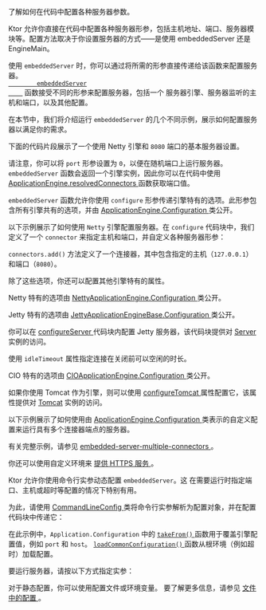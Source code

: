 <topic xsi:noNamespaceSchemaLocation="https://resources.jetbrains.com/writerside/1.0/topic.v2.xsd"
   xmlns:xsi="http://www.w3.org/2001/XMLSchema-instance"
   title="代码中的配置"
   id="server-configuration-code" help-id="Configuration-code;server-configuration-in-code">
<show-structure for="chapter"/>
<link-summary>
    了解如何在代码中配置各种服务器参数。
</link-summary>
<p>
    Ktor 允许你直接在代码中配置各种服务器形参，包括主机地址、端口、<Links href="/ktor/server-modules" summary="模块允许你通过路由分组来组织应用程序。">服务器模块</Links>等。配置方法取决于你设置服务器的方式——是使用 <Links href="/ktor/server-create-and-configure" summary="了解如何根据应用程序部署需求创建服务器。">embeddedServer 还是 EngineMain</Links>。
</p>
<p>
    使用 <code>embeddedServer</code> 时，你可以通过将所需的形参直接传递给该函数来配置服务器。
    <code><a href="https://api.ktor.io/ktor-server/ktor-server-core/io.ktor.server.engine/embedded-server.html">
        embeddedServer
    </a></code> 函数接受不同的形参来配置服务器，包括一个 <Links href="/ktor/server-engines" summary="了解处理网络请求的引擎。">服务器引擎</Links>、服务器监听的主机和端口，以及其他配置。
</p>
<p>
    在本节中，我们将介绍运行 <code>embeddedServer</code> 的几个不同示例，展示如何配置服务器以满足你的需求。
</p>
<chapter title="基本配置" id="embedded-basic">
    <p>
        下面的代码片段展示了一个使用 Netty 引擎和 <code>8080</code> 端口的基本服务器设置。
    </p>
    <code-block lang="kotlin" code="import io.ktor.server.response.*&#10;import io.ktor.server.routing.*&#10;import io.ktor.server.engine.*&#10;import io.ktor.server.netty.*&#10;&#10;fun main(args: Array&lt;String&gt;) {&#10;    embeddedServer(Netty, port = 8080) {&#10;        routing {&#10;            get(&quot;/&quot;) {&#10;                call.respondText(&quot;Hello, world!&quot;)&#10;            }&#10;        }&#10;    }.start(wait = true)&#10;}"/>
    <p>
        请注意，你可以将 <code>port</code> 形参设置为 <code>0</code>，以便在随机端口上运行服务器。
        <code>embeddedServer</code> 函数会返回一个引擎实例，因此你可以在代码中使用
        <a href="https://api.ktor.io/ktor-server/ktor-server-core/io.ktor.server.engine/-application-engine/resolved-connectors.html">
            ApplicationEngine.resolvedConnectors
        </a>
        函数获取端口值。
    </p>
</chapter>
<chapter title="引擎配置" id="embedded-engine">
    <snippet id="embedded-engine-configuration">
        <p>
            <code>embeddedServer</code> 函数允许你使用 <code>configure</code> 形参传递引擎特有的选项。此形参包含所有引擎共有的选项，并由
            <a href="https://api.ktor.io/ktor-server/ktor-server-core/io.ktor.server.engine/-application-engine/-configuration/index.html">
                ApplicationEngine.Configuration
            </a>
            类公开。
        </p>
        <p>
            以下示例展示了如何使用 <code>Netty</code> 引擎配置服务器。在 <code>configure</code> 代码块中，我们定义了一个 <code>connector</code> 来指定主机和端口，并自定义各种服务器形参：
        </p>
        <code-block lang="kotlin" code="import io.ktor.server.response.*&#10;import io.ktor.server.routing.*&#10;import io.ktor.server.engine.*&#10;import io.ktor.server.netty.*&#10;&#10;fun main(args: Array&lt;String&gt;) {&#10;    embeddedServer(Netty, configure = {&#10;        connectors.add(EngineConnectorBuilder().apply {&#10;            host = &quot;127.0.0.1&quot;&#10;            port = 8080&#10;        })&#10;        connectionGroupSize = 2&#10;        workerGroupSize = 5&#10;        callGroupSize = 10&#10;        shutdownGracePeriod = 2000&#10;        shutdownTimeout = 3000&#10;    }) {&#10;        routing {&#10;            get(&quot;/&quot;) {&#10;                call.respondText(&quot;Hello, world!&quot;)&#10;            }&#10;        }&#10;    }.start(wait = true)&#10;}"/>
        <p>
            <code>connectors.add()</code> 方法定义了一个连接器，其中包含指定的主机（<code>127.0.0.1</code>）
            和端口（<code>8080</code>）。
        </p>
        <p>除了这些选项，你还可以配置其他引擎特有的属性。</p>
        <chapter title="Netty" id="netty-code">
            <p>
                Netty 特有的选项由
                <a href="https://api.ktor.io/ktor-server/ktor-server-netty/io.ktor.server.netty/-netty-application-engine/-configuration/index.html">
                    NettyApplicationEngine.Configuration
                </a>
                类公开。
            </p>
            <code-block lang="kotlin" code="                    import io.ktor.server.engine.*&#10;                    import io.ktor.server.netty.*&#10;&#10;                    fun main() {&#10;                        embeddedServer(Netty, configure = {&#10;                            requestQueueLimit = 16&#10;                            shareWorkGroup = false&#10;                            configureBootstrap = {&#10;                                // ...&#10;                            }&#10;                            responseWriteTimeoutSeconds = 10&#10;                        }) {&#10;                            // ...&#10;                        }.start(true)&#10;                    }"/>
        </chapter>
        <chapter title="Jetty" id="jetty-code">
            <p>
                Jetty 特有的选项由
                <a href="https://api.ktor.io/ktor-server/ktor-server-jetty-jakarta/io.ktor.server.jetty.jakarta/-jetty-application-engine-base/-configuration/index.html">
                    JettyApplicationEngineBase.Configuration
                </a>
                类公开。
            </p>
            <p>你可以在
                <a href="https://api.ktor.io/ktor-server/ktor-server-jetty-jakarta/io.ktor.server.jetty.jakarta/-jetty-application-engine-base/-configuration/configure-server.html">
                    configureServer
                </a>
                代码块内配置 Jetty 服务器，该代码块提供对
                <a href="https://www.eclipse.org/jetty/javadoc/jetty-11/org/eclipse/jetty/server/Server.html">Server</a>
                实例的访问。
            </p>
            <p>
                使用 <code>idleTimeout</code> 属性指定连接在关闭前可以空闲的时长。
            </p>
            <code-block lang="kotlin" code="                    import io.ktor.server.engine.*&#10;                    import io.ktor.server.jetty.jakarta.*&#10;&#10;                    fun main() {&#10;                        embeddedServer(Jetty, configure = {&#10;                            configureServer = { // this: Server -&amp;gt;&#10;                                // ...&#10;                            }&#10;                            idleTimeout = 30.seconds&#10;                        }) {&#10;                            // ...&#10;                        }.start(true)&#10;                    }"/>
        </chapter>
        <chapter title="CIO" id="cio-code">
            <p>CIO 特有的选项由
                <a href="https://api.ktor.io/ktor-server/ktor-server-cio/io.ktor.server.cio/-c-i-o-application-engine/-configuration/index.html">
                    CIOApplicationEngine.Configuration
                </a>
                类公开。
            </p>
            <code-block lang="kotlin" code="                    import io.ktor.server.engine.*&#10;                    import io.ktor.server.cio.*&#10;&#10;                    fun main() {&#10;                        embeddedServer(CIO, configure = {&#10;                            connectionIdleTimeoutSeconds = 45&#10;                        }) {&#10;                            // ...&#10;                        }.start(true)&#10;                    }"/>
        </chapter>
        <chapter title="Tomcat" id="tomcat-code">
            <p>如果你使用 Tomcat 作为引擎，则可以使用
                <a href="https://api.ktor.io/ktor-server/ktor-server-tomcat-jakarta/io.ktor.server.tomcat.jakarta/-tomcat-application-engine/-configuration/configure-tomcat.html">
                    configureTomcat
                </a>
                属性配置它，该属性提供对
                <a href="https://tomcat.apache.org/tomcat-10.1-doc/api/org/apache/catalina/startup/Tomcat.html">Tomcat</a>
                实例的访问。
            </p>
            <code-block lang="kotlin" code="                    import io.ktor.server.engine.*&#10;                    import io.ktor.server.tomcat.jakarta.*&#10;&#10;                    fun main() {&#10;                        embeddedServer(Tomcat, configure = {&#10;                            configureTomcat = { // this: Tomcat -&amp;gt;&#10;                                // ...&#10;                            }&#10;                        }) {&#10;                            // ...&#10;                        }.start(true)&#10;                    }"/>
        </chapter>
    </snippet>
</chapter>
<chapter title="自定义环境" id="embedded-custom">
    <p>
        以下示例展示了如何使用由
        <a href="https://api.ktor.io/ktor-server/ktor-server-core/io.ktor.server.engine/-application-engine/-configuration/index.html">
            ApplicationEngine.Configuration
        </a>
        类表示的自定义配置来运行具有多个连接器端点的服务器。
    </p>
    <code-block lang="kotlin" code="import io.ktor.server.application.*&#10;import io.ktor.server.response.*&#10;import io.ktor.server.routing.*&#10;import io.ktor.server.engine.*&#10;import io.ktor.server.netty.*&#10;&#10;fun main() {&#10;    val appProperties = serverConfig {&#10;        module { module() }&#10;    }&#10;    embeddedServer(Netty, appProperties) {&#10;        envConfig()&#10;    }.start(true)&#10;}&#10;&#10;fun ApplicationEngine.Configuration.envConfig() {&#10;    connector {&#10;        host = &quot;0.0.0.0&quot;&#10;        port = 8080&#10;    }&#10;    connector {&#10;        host = &quot;127.0.0.1&quot;&#10;        port = 9090&#10;    }&#10;}"/>
    <p>
        有关完整示例，请参见
        <a href="https://github.com/ktorio/ktor-documentation/tree/%ktor_version%/codeSnippets/snippets/embedded-server-multiple-connectors">
            embedded-server-multiple-connectors
        </a>。
    </p>
    <tip>
        <p>
            你还可以使用自定义环境来
            <a href="#embedded-server">
                提供 HTTPS 服务
            </a>。
        </p>
    </tip>
</chapter>
<chapter id="command-line" title="命令行配置">
    <p>
        Ktor 允许你使用命令行实参动态配置 <code>embeddedServer</code>。这
        在需要运行时指定端口、主机或超时等配置的情况下特别有用。
    </p>
    <p>
        为此，请使用
        <a href="https://api.ktor.io/ktor-server/ktor-server-core/io.ktor.server.engine/-command-line-config.html">
            CommandLineConfig
        </a>
        类将命令行实参解析为配置对象，并在配置代码块中传递它：
    </p>
    <code-block lang="kotlin" code="fun main(args: Array&lt;String&gt;) {&#10;    embeddedServer(&#10;        factory = Netty,&#10;        configure = {&#10;            val cliConfig = CommandLineConfig(args)&#10;            takeFrom(cliConfig.engineConfig)&#10;            loadCommonConfiguration(cliConfig.rootConfig.environment.config)&#10;        }&#10;    ) {&#10;        routing {&#10;            get(&quot;/&quot;) {&#10;                call.respondText(&quot;Hello, world!&quot;)&#10;            }&#10;        }&#10;    }.start(wait = true)&#10;}"/>
    <p>
        在此示例中，<code>Application.Configuration</code> 中的
        <a href="https://api.ktor.io/ktor-server/ktor-server-core/io.ktor.server.engine/-application-engine/-configuration/take-from.html">
            <code>takeFrom()</code>
        </a>
        函数用于覆盖引擎配置值，例如 <code>port</code> 和 <code>host</code>。
        <a href="https://api.ktor.io/ktor-server/ktor-server-core/io.ktor.server.engine/load-common-configuration.html">
            <code>loadCommonConfiguration()</code>
        </a>
        函数从根环境（例如超时）加载配置。
    </p>
    <p>
        要运行服务器，请按以下方式指定实参：
    </p>
    <code-block lang="shell" code="            ./gradlew run --args=&quot;-port=8080&quot;"/>
    <tip>
        对于静态配置，你可以使用配置文件或环境变量。
        要了解更多信息，请参见
        <a href="#command-line">
            文件中的配置
        </a>
        。
    </tip>
</chapter>
</topic>